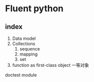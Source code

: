 # Fluent python

## index

1. Data model
2. Collections
   1. sequence
   2. mapping
   3. set
3. function as first-class object 一等对象

doctest module
